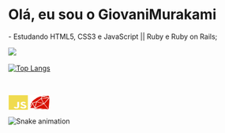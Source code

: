 <h1 align="left"> Olá, eu sou o GiovaniMurakami </h1>
<div align="left">
- Estudando HTML5, CSS3 e JavaScript || Ruby e Ruby on Rails; </p>
</div>

<div align="left">
  <a href="https://github.com/GiovaniMurakami">
  <img height="180em" src="https://github-readme-stats.vercel.app/api?username=GiovaniMurakami&show_icons=true&theme=dark&include_all_commits=true&count_private=true"/></p>

  [![Top Langs](https://github-readme-stats.vercel.app/api/top-langs/?username=GiovaniMurakami&layout=compact&theme=dark)](https://github.com/GiovaniMurakami/github-readme-stats)
</div></p>
  
  
##

  
<div style="display: inline_block"><br>
  <img align="center" height="30" width="40" src="https://raw.githubusercontent.com/devicons/devicon/master/icons/javascript/javascript-plain.svg">
  <img align="center" height="30" width="40" src="https://github.com/devicons/devicon/blob/master/icons/ruby/ruby-plain.svg"></p>

  ![Snake animation](https://github.com/GiovaniMurakami/GiovaniMurakami/blob/output/github-contribution-grid-snake.svg)
</div>
